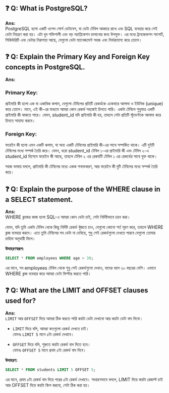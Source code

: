 ## ❓ Q: What is PostgreSQL?

**Ans:**  
PostgreSQL হলো একটি ওপেন সোর্স ডেটাবেস, যা ডেটা টেবিল আকারে রাখে এবং SQL ব্যবহার করে সেই ডেটা নিয়ন্ত্রণ করা হয়। এটা খুব শক্তিশালী এবং বড় অ্যাপ্লিকেশন চালানোর জন্য উপযুক্ত। এর মধ্যে ট্রানজেকশন সাপোর্ট, সিকিউরিটি এবং ডেটার নিরাপত্তা আছে, যেগুলো ডেটা ম্যানেজমেন্ট সহজ এবং নির্ভরযোগ্য করে তোলে।



## ❓ Q: Explain the Primary Key and Foreign Key concepts in PostgreSQL.

**Ans:**  
### **Primary Key:**
প্রাইমারি কী হলো এক বা একাধিক কলাম, যেগুলো টেবিলের প্রতিটি রেকর্ডকে একেবারে আলাদা ও ইউনিক (unique) করে তোলে। মানে, এই কী-এর মাধ্যমে আমরা কোন রেকর্ড সহজেই চিনতে পারি। একটা টেবিলে শুধুমাত্র একটি প্রাইমারি কী থাকতে পারে। যেমন, student_id যদি প্রাইমারি কী হয়, তাহলে সেটা প্রতিটি স্টুডেন্টকে আলাদা করে চিনতে সাহায্য করবে।

### **Foreign Key:**
ফরেইন কী হলো এমন একটি কলাম, যা অন্য একটি টেবিলের প্রাইমারি কী-এর সাথে সম্পর্কিত থাকে। এটি দুইটি টেবিলের মধ্যে সম্পর্ক তৈরি করে। যেমন, ধরো student_id টেবিল ১-এর প্রাইমারি কী এবং টেবিল ২-এ student_id হিসেবে ফরেইন কী আছে, তাহলে টেবিল ২ এর রেকর্ডটি টেবিল ১ এর রেকর্ডের সাথে যুক্ত থাকে।

সহজ ভাষায় বললে, প্রাইমারি কী টেবিলের মধ্যে একক শনাক্তকরণ, আর ফরেইন কী দুটি টেবিলের মধ্যে সম্পর্ক তৈরি করে।



## ❓ Q: Explain the purpose of the WHERE clause in a SELECT statement.

**Ans:**  
WHERE ক্লজের কাজ হলো SQL-এ আমরা কোন ডেটা চাই, সেটা নির্দিষ্টভাবে চয়ন করা।

যেমন, যদি তুমি একটা টেবিল থেকে কিছু নির্দিষ্ট রেকর্ড খুঁজতে চাও, যেগুলো কোনো শর্ত পূরণ করে, তাহলে WHERE ক্লজ ব্যবহার করবে। এতে তুমি টেবিলের সব ডেটা না দেখিয়ে, শুধু সেই রেকর্ডগুলো দেখতে পারবে যেগুলো তোমার চাহিদা অনুযায়ী মিলে।

**উদাহরণস্বরূপ:**

```sql
SELECT * FROM employees WHERE age > 30;
```
এর মানে, সব employees টেবিল থেকে শুধু সেই রেকর্ডগুলো দেখাও, যাদের বয়স ৩০ বছরের বেশি। এভাবে WHERE ক্লজ ব্যবহার করে আমরা ডেটা ফিল্টার করতে পারি।



## ❓ Q: What are the LIMIT and OFFSET clauses used for?

**Ans:**  
`LIMIT` আর `OFFSET` দিয়ে আমরা ঠিক করতে পারি কয়টা ডেটা দেখাবো আর কয়টা ডেটা বাদ দিবো।

- `LIMIT` দিয়ে বলি, আমরা কতগুলো রেকর্ড দেখতে চাই।  
  যেমনঃ `LIMIT 5` মানে ৫টা রেকর্ড দেখাবে।

- `OFFSET` দিয়ে বলি, শুরুতে কয়টা রেকর্ড বাদ দিতে হবে।  
  যেমনঃ `OFFSET 5` মানে প্রথম ৫টা রেকর্ড বাদ দিবে।

**উদাহরণ:**
```sql
SELECT * FROM students LIMIT 5 OFFSET 5;
```
এর মানে, প্রথম ৫টা রেকর্ড বাদ দিয়ে পরের ৫টা রেকর্ড দেখাবে।
সাধারণভাবে বললে, LIMIT দিয়ে কয়টা রেজাল্ট চাই আর OFFSET দিয়ে কয়টা স্কিপ করবো, সেটা ঠিক করা হয়।
